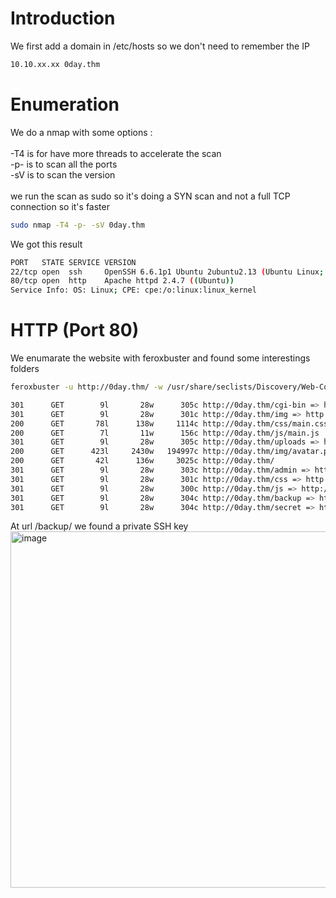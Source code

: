 # Introduction

We first add a domain in /etc/hosts so we don't need to remember the IP
```bash
10.10.xx.xx 0day.thm
```

# Enumeration

We do a nmap with some options :\
\
-T4 is for have more threads to accelerate the scan\
-p- is to scan all the ports\
-sV is to scan the version\
\
we run the scan as sudo so it's doing a SYN scan and not a full TCP connection so it's faster

```bash
sudo nmap -T4 -p- -sV 0day.thm
```

We got this result
```bash
PORT   STATE SERVICE VERSION
22/tcp open  ssh     OpenSSH 6.6.1p1 Ubuntu 2ubuntu2.13 (Ubuntu Linux; protocol 2.0)
80/tcp open  http    Apache httpd 2.4.7 ((Ubuntu))
Service Info: OS: Linux; CPE: cpe:/o:linux:linux_kernel
```

# HTTP (Port 80)
We enumarate the website with feroxbuster and found some interestings folders

```bash
feroxbuster -u http://0day.thm/ -w /usr/share/seclists/Discovery/Web-Content/directory-list-2.3-medium.txt
```

```bash
301      GET        9l       28w      305c http://0day.thm/cgi-bin => http://0day.thm/cgi-bin/
301      GET        9l       28w      301c http://0day.thm/img => http://0day.thm/img/
200      GET       78l      138w     1114c http://0day.thm/css/main.css
200      GET        7l       11w      156c http://0day.thm/js/main.js
301      GET        9l       28w      305c http://0day.thm/uploads => http://0day.thm/uploads/
200      GET      423l     2430w   194997c http://0day.thm/img/avatar.png
200      GET       42l      136w     3025c http://0day.thm/
301      GET        9l       28w      303c http://0day.thm/admin => http://0day.thm/admin/
301      GET        9l       28w      301c http://0day.thm/css => http://0day.thm/css/
301      GET        9l       28w      300c http://0day.thm/js => http://0day.thm/js/
301      GET        9l       28w      304c http://0day.thm/backup => http://0day.thm/backup/
301      GET        9l       28w      304c http://0day.thm/secret => http://0day.thm/secret/
```

At url /backup/ we found a private SSH key
<img width="570" alt="image" src="https://github.com/MaTe0r/tryhackme.com/assets/94843357/f73e3c99-906a-4a4a-8686-8b5fdb7be74e">
